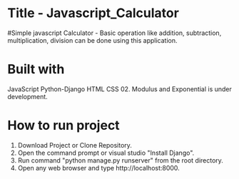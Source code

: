 # Title - Javascript_Calculator
#Simple javascript Calculator - Basic operation like addition, subtraction, multiplication, division can be done using this application.

# Built with
JavaScript
Python-Django
HTML
CSS
02. Modulus and Exponential is under development.

# How to run project
01. Download Project or Clone Repository.
02. Open the command prompt or visual studio "Install Django".
03. Run command "python manage.py runserver" from the root directory.
04. Open any web browser and type http://localhost:8000.

